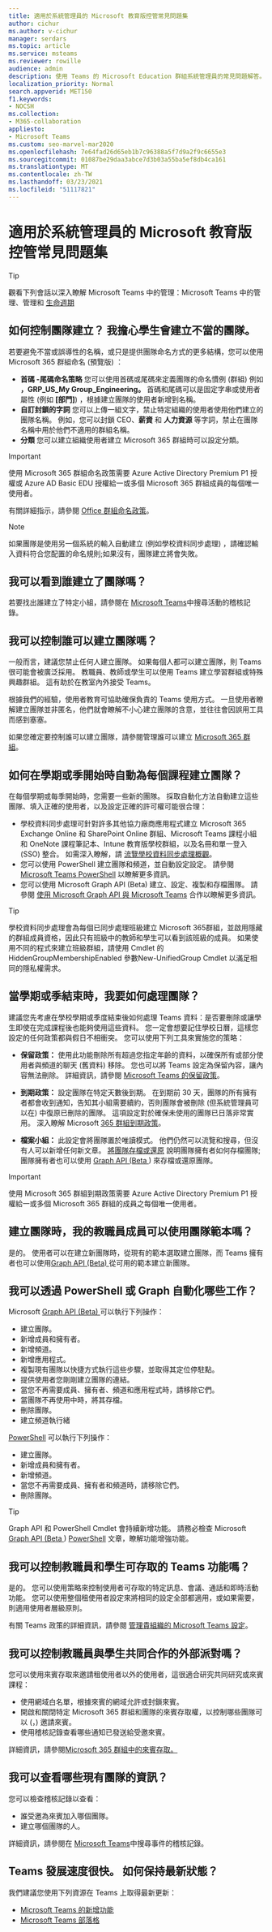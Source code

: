 ```yaml
---
title: 適用於系統管理員的 Microsoft 教育版控管常見問題集
author: cichur
ms.author: v-cichur
manager: serdars
ms.topic: article
ms.service: msteams
ms.reviewer: rowille
audience: admin
description: 使用 Teams 的 Microsoft Education 群組系統管理員的常見問題解答。
localization_priority: Normal
search.appverid: MET150
f1.keywords:
- NOCSH
ms.collection:
- M365-collaboration
appliesto:
- Microsoft Teams
ms.custom: seo-marvel-mar2020
ms.openlocfilehash: 7e64fad26d65eb1b7c96388a5f7d9a2f9c6655e3
ms.sourcegitcommit: 01087be29daa3abce7d3b03a55ba5ef8db4ca161
ms.translationtype: MT
ms.contentlocale: zh-TW
ms.lasthandoff: 03/23/2021
ms.locfileid: "51117821"
---
```

# <a name="microsoft-education-governance-faq-for-admins"></a>適用於系統管理員的 Microsoft 教育版控管常見問題集

> [!Tip]
> 觀看下列會話以深入瞭解 Microsoft Teams 中的管理：Microsoft Teams 中的管理、管理和 [生命週期](https://aka.ms/teams-governance)

## <a name="how-do-i-control-team-creation-im-worried-students-are-going-to-create-inappropriate-teams"></a>如何控制團隊建立？ 我擔心學生會建立不當的團隊。

若要避免不當或誤導性的名稱，或只是提供團隊命名方式的更多結構，您可以使用 Microsoft 365 群組命名 (預覽版) ：

-   **首碼 -尾碼命名策略** 您可以使用首碼或尾碼來定義團隊的命名慣例 (群組) 例如 **，GRP_US_My Group_Engineering。** 首碼和尾碼可以是固定字串或使用者屬性 (例如 **[部門]**) ，根據建立團隊的使用者新增到名稱。
-   **自訂封鎖的字詞** 您可以上傳一組文字，禁止特定組織的使用者使用他們建立的團隊名稱。 例如，您可以封鎖 CEO、**薪資** 和 **人力資源** 等字詞，禁止在團隊名稱中用於他們不適用的群組名稱。 
-   **分類** 您可以建立組織使用者建立 Microsoft 365 群組時可以設定分類。 

> [!IMPORTANT]
> 使用 Microsoft 365 群組命名政策需要 Azure Active Directory Premium P1 授權或 Azure AD Basic EDU 授權給一或多個 Microsoft 365 群組成員的每個唯一使用者。

有關詳細指示，請參閱 [Office 群組命名政策](https://support.office.com/article/office-365-groups-naming-policy-6ceca4d3-cad1-4532-9f0f-d469dfbbb552)。

> [!Note]
> 如果團隊是使用另一個系統的輸入自動建立 (例如學校資料同步處理) ，請確認輸入資料符合您配置的命名規則;如果沒有，團隊建立將會失敗。

## <a name="can-i-see-who-created-a-team"></a>我可以看到誰建立了團隊嗎？

若要找出誰建立了特定小組，請參閱在 [Microsoft Teams](audit-log-events.md)中搜尋活動的稽核記錄。

## <a name="can-i-control-who-can-create-teams"></a>我可以控制誰可以建立團隊嗎？

一般而言，建議您禁止任何人建立團隊。 如果每個人都可以建立團隊，則 Teams 很可能會被廣泛採用。 教職員、教師或學生可以使用 Teams 建立學習群組或特殊興趣群組。 這有助於在教室內外接受 Teams。

根據我們的經驗，使用者教育可協助確保負責的 Teams 使用方式。 一旦使用者瞭解建立團隊並非匿名，他們就會瞭解不小心建立團隊的含意，並往往會因誤用工具而感到塞塞。

如果您確定要控制誰可以建立團隊，請參閱管理誰可以建立 [Microsoft 365 群組](https://support.office.com/article/manage-who-can-create-office-365-groups-4c46c8cb-17d0-44b5-9776-005fced8e618)。

## <a name="how-do-i-automatically-create-a-team-for-each-course-at-the-beginning-of-the-semester-or-quarter"></a>如何在學期或季開始時自動為每個課程建立團隊？

在每個學期或每季開始時，您需要一些新的團隊。 採取自動化方法自動建立這些團隊、填入正確的使用者，以及設定正確的許可權可能很合理：

-   學校資料同步處理可針對許多其他協力廠商應用程式建立 Microsoft 365 Exchange Online 和 SharePoint Online 群組、Microsoft Teams 課程小組和 OneNote 課程筆記本、Intune 教育版學校群組，以及名冊和單一登入 (SSO) 整合。 如需深入瞭解，請 [流覽學校資料同步處理概觀](/schooldatasync/overview-of-school-data-sync)。
-   您可以使用 PowerShell 建立團隊和頻道，並自動設定設定。 請參閱 [Microsoft Teams PowerShell](/powershell/module/teams/?view=teams-ps) 以瞭解更多資訊。
-   您可以使用 Microsoft Graph API (Beta) 建立、設定、複製和存檔團隊。 請參閱 [使用 Microsoft Graph API 與 Microsoft Teams](/graph/api/resources/teams-api-overview) 合作以瞭解更多資訊。

> [!TIP]
> 學校資料同步處理會為每個已同步處理班級建立 Microsoft 365[](https://techcommunity.microsoft.com/t5/School-Data-Sync/HiddenGroupMembershipEnabled-SDS-setting/td-p/159945)群組，並啟用隱藏的群組成員資格，因此只有班級中的教師和學生可以看到該班級的成員。 如果使用不同的程式來建立班級群組，請使用 Cmdlet 的 HiddenGroupMembershipEnabled 參數New-UnifiedGroup Cmdlet 以滿足相同的隱私權需求。

## <a name="how-do-i-deal-with-teams-when-the-semester-or-quarter-ends"></a>當學期或季結束時，我要如何處理團隊？

建議您先考慮在學校學期或季度結束後如何處理 Teams 資料：是否要刪除或讓學生即使在完成課程後也能夠使用這些資料。 您一定會想要記住學校日曆，這樣您設定的任何政策都與假日不相衝突。 您可以使用下列工具來實施您的策略：

-   **保留政策：** 使用此功能刪除所有超過您指定年齡的資料，以確保所有或部分使用者與頻道的聊天 (舊資料) 移除。 您也可以將 Teams 設定為保留內容，讓內容無法刪除。 詳細資訊，請參閱 [Microsoft Teams 的保留政策](https://techcommunity.microsoft.com/t5/Microsoft-Teams-Blog/Retention-policies-for-Microsoft-Teams/ba-p/178011)。
-   **到期政策：** 設定團隊在特定天數後到期。 在到期前 30 天，團隊的所有擁有者都會收到通知，告知其小組需要續約，否則團隊會被刪除 (但系統管理員可以在) 中復原已刪除的團隊。 這項設定對於確保未使用的團隊已日落非常實用。 深入瞭解 Microsoft [365 群組到期政策](https://support.office.com/article/office-365-group-expiration-policy-8d253fe5-0e09-4b3c-8b5e-f48def064733)。

-   **檔案小組：** 此設定會將團隊置於唯讀模式。 他們仍然可以流覽和搜尋，但沒有人可以新增任何新文章。 [將團隊存檔或還原](https://support.office.com/article/archive-or-restore-a-team-dc161cfd-b328-440f-974b-5da5bd98b5a7) 說明團隊擁有者如何存檔團隊;團隊擁有者也可以使用 [Graph API (Beta ](/graph/api/resources/teams-api-overview)) 來存檔或還原團隊。
 
> [!IMPORTANT]
> 使用 Microsoft 365 群組到期政策需要 Azure Active Directory Premium P1 授權給一或多個 Microsoft 365 群組的成員之每個唯一使用者。

## <a name="are-there-team-templates-for-my-faculty-members-to-use-when-creating-a-team"></a>建立團隊時，我的教職員成員可以使用團隊範本嗎？

是的。 使用者可以在建立新團隊時，從現有的範本選取建立團隊，而 Teams 擁有者也可以使用[Graph API (Beta) ](/graph/api/resources/teams-api-overview)從可用的範本建立新團隊。

## <a name="what-tasks-can-i-automate-via-powershell-or-graph"></a>我可以透過 PowerShell 或 Graph 自動化哪些工作？

Microsoft [Graph API (Beta) ](/graph/api/resources/teams-api-overview) 可以執行下列操作：

-   建立團隊。
-   新增成員和擁有者。
-   新增頻道。
-   新增應用程式。
-   複製現有團隊以快捷方式執行這些步驟，並取得其定位停駐點。
-   提供使用者您剛剛建立團隊的連結。
-   當您不再需要成員、擁有者、頻道和應用程式時，請移除它們。
-   當團隊不再使用中時，將其存檔。 
-   刪除團隊。
-   建立頻道執行緒

[PowerShell](/powershell/module/teams/?view=teams-ps) 可以執行下列操作：

-   建立團隊。
-   新增成員和擁有者。
-   新增頻道。
-   當您不再需要成員、擁有者和頻道時，請移除它們。
-   刪除團隊。

> [!TIP]
> Graph API 和 PowerShell Cmdlet 會持續新增功能。 請務必檢查 Microsoft [Graph API (Beta ](/graph/api/resources/teams-api-overview)) [PowerShell](/powershell/module/teams/?view=teams-ps) 文章，瞭解功能增強功能。  


## <a name="can-i-control-what-teams-features-my-faculty-and-students-have-access-to"></a>我可以控制教職員和學生可存取的 Teams 功能嗎？

是的。 您可以使用策略來控制使用者可存取的特定訊息、會議、通話和即時活動功能。 您可以使用整個租使用者設定來將相同的設定全部都適用，或如果需要，則適用使用者層級原則。 

有關 Teams 政策的詳細資訊，請參閱 [管理貴組織的 Microsoft Teams 設定](enable-features-office-365.md)。
 
## <a name="can-i-control-what-external-parties-my-faculty-and-students-collaborate-with"></a>我可以控制教職員與學生共同合作的外部派對嗎？

您可以使用來賓存取來邀請租使用者以外的使用者，這很適合研究共同研究或來賓課程：

-   使用網域白名單，根據來賓的網域允許或封鎖來賓。
-   開啟和關閉特定 Microsoft 365 群組和團隊的來賓存取權，以控制哪些團隊可以 (，) 邀請來賓。
-   使用稽核記錄查看哪些通知已發送給受邀來賓。

詳細資訊，請參閱[Microsoft 365 群組中的來賓存取。](https://support.office.com/article/Guest-access-in-Office-365-Groups-bfc7a840-868f-4fd6-a390-f347bf51aff6#PickTab=Manage)

## <a name="what-information-can-i-review-about-existing-teams"></a>我可以查看哪些現有團隊的資訊？

您可以檢查稽核記錄以查看：

-   誰受邀為來賓加入哪個團隊。
-   建立哪個團隊的人。

詳細資訊，請參閱在 [Microsoft Teams](audit-log-events.md)中搜尋事件的稽核記錄。

## <a name="teams-evolves-so-quickly-how-can-i-stay-up-to-date"></a>Teams 發展速度很快。 如何保持最新狀態？

我們建議您使用下列資源在 Teams 上取得最新更新：

-   [Microsoft Teams 的新增功能](https://support.office.com/article/What-s-new-in-Microsoft-Teams-d7092a6d-c896-424c-b362-a472d5f105de)
-   [Microsoft Teams 部落格](https://techcommunity.microsoft.com/t5/Microsoft-Teams-Blog/bg-p/MicrosoftTeamsBlog)